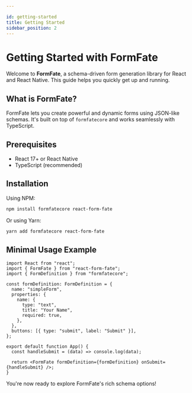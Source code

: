 ```yaml
---

id: getting-started
title: Getting Started
sidebar_position: 2
---
```


# Getting Started with FormFate

Welcome to **FormFate**, a schema-driven form generation library for React and React Native. This guide helps you quickly get up and running.

## What is FormFate?

FormFate lets you create powerful and dynamic forms using JSON-like schemas. It's built on top of `formfatecore` and works seamlessly with TypeScript.

## Prerequisites

* React 17+ or React Native
* TypeScript (recommended)

## Installation

Using NPM:

```bash
npm install formfatecore react-form-fate
```

Or using Yarn:

```bash
yarn add formfatecore react-form-fate
```

## Minimal Usage Example

```tsx
import React from "react";
import { FormFate } from "react-form-fate";
import { FormDefinition } from "formfatecore";

const formDefinition: FormDefinition = {
  name: "simpleForm",
  properties: {
    name: {
      type: "text",
      title: "Your Name",
      required: true,
    },
  },
  buttons: [{ type: "submit", label: "Submit" }],
};

export default function App() {
  const handleSubmit = (data) => console.log(data);

  return <FormFate formDefinition={formDefinition} onSubmit={handleSubmit} />;
}
```

You're now ready to explore FormFate's rich schema options!
